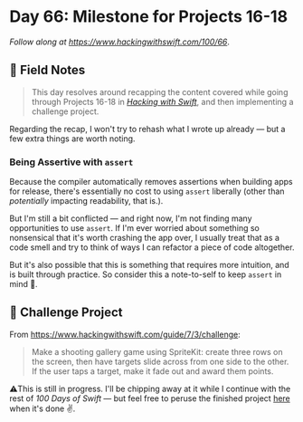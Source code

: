 # Day 66: Milestone for Projects 16-18


_Follow along at https://www.hackingwithswift.com/100/66_.


## 📒 Field Notes

> This day resolves around recapping the content covered while going through Projects 16-18 in _[Hacking with Swift](https://www.hackingwithswift.com/read)_, and then implementing a challenge project.

Regarding the recap, I won't try to rehash what I wrote up already &mdash; but a few extra things are worth noting.


### Being Assertive with `assert`

Because the compiler automatically removes assertions when building apps for release, there's essentially no cost to using `assert` liberally (other than _potentially_ impacting readability, that is.).

But I'm still a bit conflicted &mdash; and right now, I'm not finding many opportunities to use `assert`. If I'm ever worried about something so nonsensical that it's worth crashing the app over, I usually treat that as a code smell and try to think of ways I can refactor a piece of code altogether.

But it's also possible that this is something that requires more intuition, and is built through practice. So consider this a note-to-self to keep `assert` in mind 🙂.


## 🥅 Challenge Project

From https://www.hackingwithswift.com/guide/7/3/challenge:

> Make a shooting gallery game using SpriteKit: create three rows on the screen, then have targets slide across from one side to the other. If the user taps a target, make it fade out and award them points.


⚠️This is still in progress. I'll be chipping away at it while I continue with the rest of _100 Days of Swift_ &mdash; but feel free to peruse the finished project [here](./project) when it's done ✌️.

</br>
</br>
<!--
<div style="text-align: center;">
  <img src="./screenshot-1.png" width="45%"/>
  <img src="./screenshot-2.png" width="45%"/>
  <img src="./screenshot-3.png" width="45%"/>
</div>
 -->
